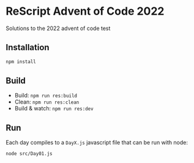 # ReScript Advent of Code 2022

Solutions to the 2022 advent of code test

## Installation

```sh
npm install
```

## Build

- Build: `npm run res:build`
- Clean: `npm run res:clean`
- Build & watch: `npm run res:dev`

## Run

Each day compiles to a `DayX.js` javascript file that can be run with node:

```sh
node src/Day01.js
```
